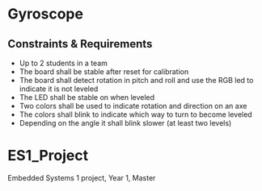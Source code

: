 # Gyroscope
## Constraints & Requirements
 * Up to 2 students in a team
 * The board shall be stable after reset for calibration
 * The board shall detect rotation in pitch and roll and use the RGB led to indicate it is not leveled
 * The LED shall be stable on when leveled
 * Two colors shall be used to indicate rotation and direction on an axe
 * The colors shall blink to indicate which way to turn to become leveled
 * Depending on the angle it shall blink slower (at least two levels)

# ES1_Project
Embedded Systems 1 project, Year 1, Master
